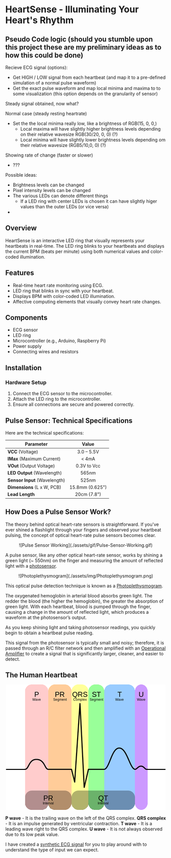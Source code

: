 # HeartSense - Illuminating Your Heart's Rhythm

## Pseudo Code logic (should you stumble upon this project these are my preliminary ideas as to how this could be done)

Recieve ECG signal (options):

- Get HIGH / LOW signal from each heartbeat (and map it to a pre-defined simulation of a normal pulse waveform)
- Get the exact pulse waveform and map local minima and maxima to to some visualization (this option depends on the granularity of sensor)

Steady signal obtained, now what?

Normal case (steady resting heartrate)

- Set the the local minima really low, like a brightness of RGB(15, 0, 0,)
  - Local maxima will have slightly higher brightness levels depending on their relative wavesize RGB(30/20, 0, 0) (?)
  - Local minima will have slightly lower brightness levels depending om their relative wavesize (RGB5/10,0, 0) (?)

Showing rate of change (faster or slower)

- ???

Possible ideas:

- Brightness levels can be changed
- Pixel intensity levels can be changed
- The various LEDs can denote different things
  - If a LED ring with center LEDs is chosen it can have slightly higer values than the outer LEDs (or vice versa)
-

## Overview

HeartSense is an interactive LED ring that visually represents your heartbeats in real-time. The LED ring blinks to your heartbeats and displays the current BPM (beats per minute) using both numerical values and color-coded illumination.

## Features

- Real-time heart rate monitoring using ECG.
- LED ring that blinks in sync with your heartbeat.
- Displays BPM with color-coded LED illumination.
- Affective computing elements that visually convey heart rate changes.

## Components

- ECG sensor
- LED ring
- Microcontroller (e.g., Arduino, Raspberry Pi)
- Power supply
- Connecting wires and resistors

## Installation

### Hardware Setup

1. Connect the ECG sensor to the microcontroller.
2. Attach the LED ring to the microcontroller.
3. Ensure all connections are secure and powered correctly.

## Pulse Sensor: Technical Specifications

Here are the technical specifications:

| Parameter                     |      Value      |
| ----------------------------- | :-------------: |
| **VCC** (Voltage)             |   3.0 – 5.5V    |
| **IMax** (Maximum Current)    |      < 4mA      |
| **VOut** (Output Voltage)     |   0.3V to Vcc   |
| **LED Output** (Wavelength)   |      565nm      |
| **Sensor Input** (Wavelength) |      525nm      |
| **Dimensions** (L x W, PCB)   | 15.8mm (0.625") |
| **Lead Length**               |   20cm (7.8")   |

## How Does a Pulse Sensor Work?

The theory behind optical heart-rate sensors is straightforward. If you've ever shined a flashlight through your fingers and observed your heartbeat pulsing, the concept of optical heart-rate pulse sensors becomes clear.

<div align="center">
  ![Pulse Sensor Working](./assets/gif/Pulse-Sensor-Working.gif)
</div>

A pulse sensor, like any other optical heart-rate sensor, works by shining a green light (~ 550nm) on the finger and measuring the amount of reflected light with a [photosensor](https://en.wikipedia.org/wiki/Photodetector).

<div align="center">
  ![Photoplethysmogram](./assets/img/Photoplethysmogram.png)
</div>

This optical pulse detection technique is known as a [Photoplethysmogram](https://en.wikipedia.org/wiki/Photoplethysmogram).

The oxygenated hemoglobin in arterial blood absorbs green light. The redder the blood (the higher the hemoglobin), the greater the absorption of green light. With each heartbeat, blood is pumped through the finger, causing a change in the amount of reflected light, which produces a waveform at the photosensor’s output.

As you keep shining light and taking photosensor readings, you quickly begin to obtain a heartbeat pulse reading.

This signal from the photosensor is typically small and noisy; therefore, it is passed through an R/C filter network and then amplified with an [Operational Amplifier](https://en.wikipedia.org/wiki/Operational_amplifier) to create a signal that is significantly larger, cleaner, and easier to detect.

## The Human Heartbeat

<div align="center">

  ![Pulse Sensor Working](assets/img/AD8232-ECG-Sensor-Graph.png "This graph shows the output of the AD8232 ECG sensor.")
</div>

**P wave** - It is the trailing wave on the left of the QRS complex.
**QRS complex** - It is an impulse generated by ventricular contraction.
**T wave** - It is a leading wave right to the QRS complex.
**U wave** - It is not always observed due to its low peak value.

I have created a [synthetic ECG signal](https://wokwi.com/projects/405107217963893761) for you to play around with to understand the type of input we can expect.
